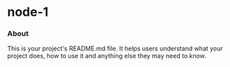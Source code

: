 node-1
======

### About

This is your project's README.md file. It helps users understand what your
project does, how to use it and anything else they may need to know.